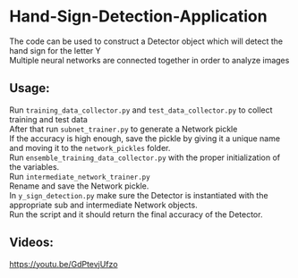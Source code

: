 # Hand-Sign-Detection-Application
The code can be used to construct a Detector object which will detect the hand sign for the letter Y <br>
Multiple neural networks are connected together in order to analyze images <br>
## Usage:
Run `training_data_collector.py` and `test_data_collector.py` to collect training and test data <br>
After that run `subnet_trainer.py` to generate a Network pickle <br>
If the accuracy is high enough, save the pickle by giving it a unique name and moving it to the `network_pickles` folder. <br>
Run `ensemble_training_data_collector.py` with the proper initialization of the variables. <br>
Run `intermediate_network_trainer.py` <br>
Rename and save the Network pickle. <br>
In `y_sign_detection.py` make sure the Detector is instantiated with the appropriate sub and intermediate Network objects. <br>
Run the script and it should return the final accuracy of the Detector. <br>
## Videos:
https://youtu.be/GdPtevjUfzo <br>
